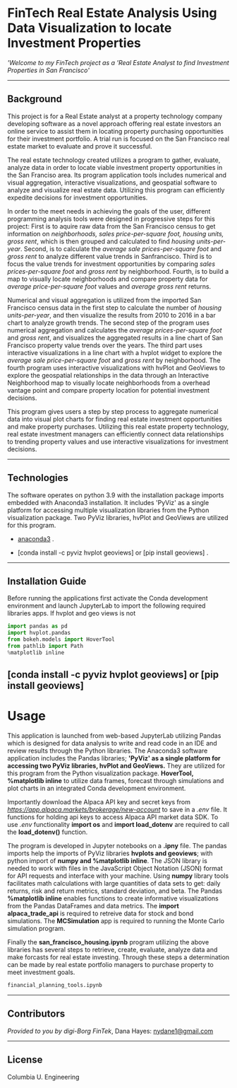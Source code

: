 # FinTech Real Estate Analysis Using Data Visualization to locate Investment Properties

*'Welcome to my FinTech project as a 'Real Estate Analyst to find Investment Properties in San Francisco'*

---

## Background
This project is for a Real Estate analyst at a property technology company developing software as a novel approach offering real estate investors an online service to assist them in locating property purchasing opportunities for their investment portfolio. A trial run is focused on the San Francisco real estate market to evaluate and prove it successful.  

The real estate technology created utilizes a program to gather, evaluate, analyze data in order to locate viable investment property opportunities in the San Franciso area. Its program application tools includes numerical and visual aggregation, interactive visualizations, and geospatial software to analyze and visualize real estate data. Utilizing this program can efficiently expedite decisions for investment opportunities.    

In order to the meet needs in achieving the goals of the user, different programming analysis tools were designed in progressive steps for this project: First is to aquire raw data from the San Francisco census to get information on *neighborhoods, sales price-per-square foot, housing units, gross rent*, which is then grouped and calculated to find *housing units-per-year*. Second, is to calculate the *average sale prices-per-square foot* and *gross rent* to analyze different value trends in Sanfrancisco. Third is to focus the value trends for investment opportunities by comparing *sales prices-per-square foot* and *gross rent* by neighborhood. Fourth, is to build a map to visually locate neighborhoods and compare property data for *average price-per-square foot* values and *average gross rent* returns.  

Numerical and visual aggregation is utilized from the imported San Francisco census data in the first step to calculate the number of *housing units-per-year*, and then visualize the results from 2010 to 2016 in a bar chart to analyze growth trends. The second step of the program uses numerical aggregation and calculates the *average prices-per-square foot* and *gross rent*, and visualizes the aggregated results in a line chart of San Francisco property value trends over the years. The third part uses interactive visualizations in a line chart with a hvplot widget to explore the *average sale price-per-square foot* and *gross rent* by neighborhood. The fourth program uses interactive visualizations with hvPlot and GeoViews to explore the geospatial relationships in the data through an Interactive Neighborhood map to visually locate neighborhoods from a overhead vantage point and compare property location for potential investment decisions.


This program gives users a step by step process to aggregate numerical data into visual plot charts for finding real estate investment opportunities and make property purchases. Utilizing this real estate property technology, real estate investment managers can efficiently connect data relationships to trending property values and use interactive visualizations for investment decisions.  


---

## Technologies

The software operates on python 3.9 with the installation package imports embedded with Anaconda3 installation. It includes 'PyViz' as a single platform for accessing multiple visualization libraries from the Python visualization package. Two PyViz libraries, hvPlot and GeoViews are utilized for this program.

* [anaconda3](https://docs.anaconda.com/anaconda/install/windows/e) .

* [conda install -c pyviz hvplot geoviews] or [pip install geoviews] .

---

## Installation Guide

Before running the applications first activate the Conda development environment and launch JupyterLab to import the following required libraries apps. If hvplot and geo views is not 

```python libraries
import pandas as pd
import hvplot.pandas
from bokeh.models import HoverTool
from pathlib import Path 
%matplotlib inline 
```
[conda install -c pyviz hvplot geoviews] or [pip install geoviews] 
---
# Usage

This application is launched from web-based JupyterLab utilizing Pandas which is designed for data analysis to write and read code in an IDE and review results through the Python libraries. The Anaconda3 software application includes the Pandas libraries; **'PyViz' as a single platform for accessing two PyViz libraries, hvPlot and GeoViews.** They are utilized for this program from the Python visualization package. **HoverTool, %matplotlib inline** to utilize data frames, forecast through simulations and plot charts in an integrated Conda development environment. 

Importantly download the Alpaca API key and secret keys from *https://app.alpaca.markets/brokerage/new-account* to save in a *.env* file. It functions for holding api keys to access Alpaca API market data SDK. To use *.env* functionality **import os** and **import load_dotenv** are required to call the **load_dotenv()** function.

The program is developed in Jupyter notebooks on a **.ipny** file.  The pandas imports help the imports of PyViz libraries **hvplots and geoviews**; with python import of **numpy and %matplotlib inline**. The JSON library is needed to work with files in the JavaScript Object Notation (JSON) format for API requests and interface with your machine. Using **numpy** library tools facilitates math calculations with large quantities of data sets to get: daily returns, risk and return metrics, standard deviation, and beta. The Pandas **%matplotlib inline** enables functions to create informative visualizations from the Pandas DataFrames and data metrics. The **import alpaca_trade_api** is required to retreive data for stock and bond simulations. The **MCSimulation** app is required to running the Monte Carlo simulation program.   

Finally the **san_francisco_housing.ipynb** program utilizing the above libraries has several steps to retrieve, create, evaluate, analyze data and make forcasts for real estate investing. Through these steps a determination can be made by real estate portfolio managers to purchase property to meet investment goals.   

```python
financial_planning_tools.ipynb
```
 

---

## Contributors

*Provided to you by digi-Borg FinTek*, 
Dana Hayes: nydane1@gmail.com

---

## License

Columbia U. Engineering